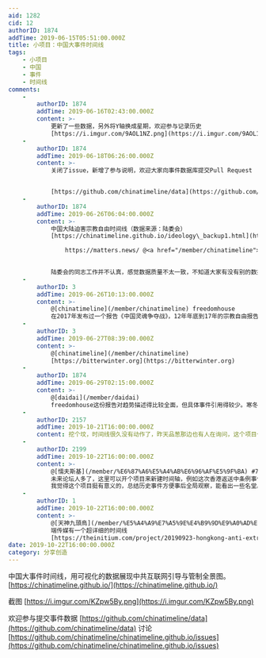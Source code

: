 ```yaml
---
aid: 1282
cid: 12
authorID: 1874
addTime: 2019-06-15T05:51:00.000Z
title: 小项目：中国大事件时间线
tags:
    - 小项目
    - 中国
    - 事件
    - 时间线
comments:
    -
        authorID: 1874
        addTime: 2019-06-16T02:43:00.000Z
        content: >-
            更新了一些数据，另外将Y轴换成星期，欢迎参与记录历史
            [https://i.imgur.com/9AOL1NZ.png](https://i.imgur.com/9AOL1NZ.png)
    -
        authorID: 1874
        addTime: 2019-06-18T06:26:00.000Z
        content: >-
            关闭了issue，新增了参与说明，欢迎大家向事件数据库提交Pull Request


            [https://github.com/chinatimeline/data](https://github.com/chinatimeline/data)
    -
        authorID: 1874
        addTime: 2019-06-26T06:04:00.000Z
        content: >-
            中国大陆迫害宗教自由时间线（数据来源：陆委会）
            [https://chinatimeline.github.io/ideology\_backup1.html](https://chinatimeline.github.io/ideology_backup1.html)

                https://matters.news/ @<a href="/member/chinatimeline">chinatimeline</a> /%E4%B8%AD%E5%9B%BD%E5%A4%A7%E9%99%86%E8%BF%AB%E5%AE%B3%E5%AE%97%E6%95%99%E8%87%AA%E7%94%B1%E6%97%B6%E9%97%B4%E7%BA%BF-%E6%95%B0%E6%8D%AE%E6%9D%A5%E6%BA%90-%E9%99%86%E5%A7%94%E4%BC%9A-zdpuAoDuXD63izVe4PhCshhiQTyx5kKpHrG5VgZYFuTyureAR
                

            陆委会的同志工作并不认真，感觉数据质量不太一致，不知道大家有没有别的数据源或建议
    -
        authorID: 3
        addTime: 2019-06-26T10:13:00.000Z
        content: >-
            @[chinatimeline](/member/chinatimeline) freedomhouse
            在2017年发布过一个报告《中国灵魂争夺战》，12年年底到17年的宗教自由报告。[https://freedomhouse.org/article/chinese-religious-freedom-report-translation-press-release-simplified-chinese](https://freedomhouse.org/article/chinese-religious-freedom-report-translation-press-release-simplified-chinese)
    -
        authorID: 3
        addTime: 2019-06-27T08:39:00.000Z
        content: >-
            @[chinatimeline](/member/chinatimeline)
            [https://bitterwinter.org](https://bitterwinter.org)
    -
        authorID: 1874
        addTime: 2019-06-29T02:15:00.000Z
        content: >-
            @[daidai](/member/daidai)
            freedomhouse这份报告对趋势描述得比较全面，但具体事件引用得较少。寒冬量太大得慢慢加
    -
        authorID: 2157
        addTime: 2019-10-21T16:00:00.000Z
        content: 挖个坟，时间线很久没有动作了，昨天品葱那边也有人在询问，这个项目作者近况如何。
    -
        authorID: 2199
        addTime: 2019-10-22T16:00:00.000Z
        content: >-
            @[懦夫斯基](/member/%E6%87%A6%E5%A4%AB%E6%96%AF%E5%9F%BA) #7
            未来论坛人多了，这里可以开个项目来新建时间轴，例如这次香港返送中条例事件或者新疆集中营事件。
            我觉得这个项目挺有意义的，总结历史事件方便事后全局观察，能看出一些名堂。
    -
        authorID: 1
        addTime: 2019-10-22T16:00:00.000Z
        content: >-
            @[天神九頭鳥](/member/%E5%A4%A9%E7%A5%9E%E4%B9%9D%E9%A0%AD%E9%B3%A5) #8
            端传媒有一个超详细的时间线
            [https://theinitium.com/project/20190923-hongkong-anti-extradition-bill-movement-chronicle-events](https://theinitium.com/project/20190923-hongkong-anti-extradition-bill-movement-chronicle-events)
date: 2019-10-22T16:00:00.000Z
category: 分享创造
---
```


中国大事件时间线，用可视化的数据展现中共互联网引导与管制全景图。 [https://chinatimeline.github.io/](https://chinatimeline.github.io/)

截图 [https://i.imgur.com/KZpw5By.png](https://i.imgur.com/KZpw5By.png)

欢迎参与提交事件数据 [https://github.com/chinatimeline/data](https://github.com/chinatimeline/data) 讨论 [https://github.com/chinatimeline/chinatimeline.github.io/issues](https://github.com/chinatimeline/chinatimeline.github.io/issues)
